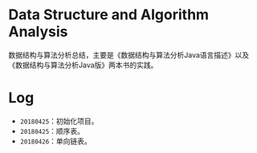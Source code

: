 # Data Structure and Algorithm Analysis
数据结构与算法分析总结，主要是《数据结构与算法分析Java语言描述》以及《数据结构与算法分析Java版》两本书的实践。

# Log
- `20180425`：初始化项目。
- `20180425`：顺序表。
- `20180426`：单向链表。
